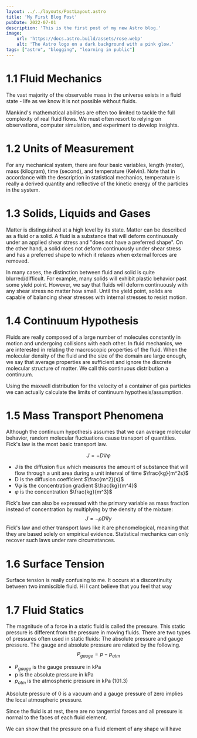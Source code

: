 ```yaml
---
layout: ../../layouts/PostLayout.astro
title: 'My First Blog Post'
pubDate: 2022-07-01
description: 'This is the first post of my new Astro blog.'
image:
    url: 'https://docs.astro.build/assets/rose.webp'
    alt: 'The Astro logo on a dark background with a pink glow.'
tags: ["astro", "blogging", "learning in public"]
---
```


# 1.1 Fluid Mechanics
 
The vast majority of the observable mass in the universe exists in a fluid state - life as we know it is not possible without fluids.

Mankind's mathematical abilities are often too limited to tackle the full complexity of real fluid flows. We must often resort to relying on observations, computer simulation, and experiment to develop insights.
 
# 1.2 Units of Measurement

For any mechanical system, there are four basic variables, length (meter), mass (kilogram), time (second), and temperature (Kelvin). Note that in accordance with the description in statistical mechanics, temperature is really a derived quantity and reflective of the kinetic energy of the particles in the system. 
  
# 1.3 Solids, Liquids and Gases

Matter is distinguished at a high level by its state. Matter can be described as a fluid or a solid. A fluid is a substance that will deform continuously under an applied shear stress and "does not have a preferred shape". On the other hand, a solid does not deform continuously under shear stress and has a preferred shape to which it relaxes when external forces are removed. 

In many cases, the distinction between fluid and solid is quite blurred/difficult. For example, many solids will exhibit plastic behavior past some yield point. However, we say that fluids will deform continuously with any shear stress no matter how small. Until the yield point, solids are capable of balancing shear stresses with internal stresses to resist motion.

# 1.4 Continuum Hypothesis

Fluids are really composed of a large number of molecules constantly in motion and undergoing collisions with each other. In fluid mechanics, we are interested in relating the macroscopic properties of the fluid. When the molecular density of the fluid and the size of the domain are large enough, we say that average properties are sufficient and ignore the discrete molecular structure of matter. We call this continuous distribution a continuum. 

Using the maxwell distribution for the velocity of a container of gas particles we can actually calculate the limits of continuum hypothesis/assumption.

# 1.5 Mass Transport Phenomena

Although the continuum hypothesis assumes that we can average molecular behavior, random molecular fluctuations cause transport of quantities. Fick's law is the most basic transport law.

$$J = -D \nabla \varphi$$
* J is the diffusion flux which measures the amount of substance that will flow through a unit area during a unit interval of time $\frac{kg}{m^2s}$
* D is the diffusion coefficient  $\frac{m^2}{s}$
* $\nabla \varphi$ is the concentration gradient $\frac{kg}{m^4}$
* $\varphi$ is the concentration $\frac{kg}{m^3}$

Fick's law can also be expressed with the primary variable as mass fraction instead of concentration by multiplying by the density of the mixture:
$$J = -{\rho D} \nabla y$$
Fick's law and other transport laws like it are phenomelogical, meaning that they are based solely on empirical evidence. Statistical mechanics can only recover such laws under rare circumstances. 

# 1.6 Surface Tension

Surface tension is really confusing to me. It occurs at a discontinuity between two immiscible fluid. Hi I cant believe that you feel that way

# 1.7 Fluid Statics

The magnitude of a force in a static fluid is called the pressure. This static pressure is different from the pressure in moving fluids. There are two types of pressures often used in static fluids: The absolute pressure and gauge pressure. The gauge and absolute pressure are related by the following.
$$P_{gauge} = p - p_{atm}$$
- $P_{gauge}$ is the gauge pressure in kPa
- p is the absolute pressure in kPa
- $p_{atm}$ is the atmospheric pressure in kPa (101.3)

Absolute pressure of 0 is a vacuum and a gauge pressure of zero implies the local atmospheric pressure. 

Since the fluid is at rest, there are no tangential forces and all pressure is normal to the faces of each fluid element. 

We can show that the pressure on a fluid element of any shape will have 
